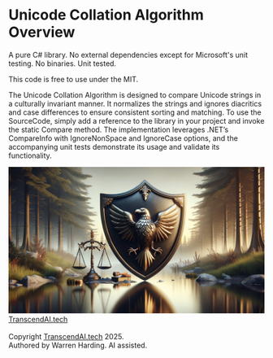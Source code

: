 # Unicode Collation Algorithm Overview

A pure C# library. No external dependencies except for Microsoft's unit testing. No binaries. Unit tested.

This code is free to use under the MIT.

The Unicode Collation Algorithm is designed to compare Unicode strings in a culturally invariant manner. It normalizes the strings and ignores diacritics and case differences to ensure consistent sorting and matching. To use the SourceCode, simply add a reference to the library in your project and invoke the static Compare method. The implementation leverages .NET’s CompareInfo with IgnoreNonSpace and IgnoreCase options, and the accompanying unit tests demonstrate its usage and validate its functionality.

![AI Image](aiimage.jpg)
[TranscendAI.tech](https://TranscendAI.tech)<br>
<br>
Copyright [TranscendAI.tech](https://TranscendAI.tech) 2025.</br>
Authored by Warren Harding. AI assisted.</br>